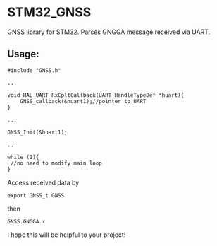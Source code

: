 # STM32_GNSS
GNSS library for STM32. Parses GNGGA message received via UART.

## Usage:
```
#include "GNSS.h"

...

void HAL_UART_RxCpltCallback(UART_HandleTypeDef *huart){
	GNSS_callback(&huart1);//pointer to UART
}

...

GNSS_Init(&huart1);

...

while (1){
 //no need to modify main loop
}

```

Access received data by
```
export GNSS_t GNSS
```
then
```
GNSS.GNGGA.x
```

 I hope this will be helpful to your project!
